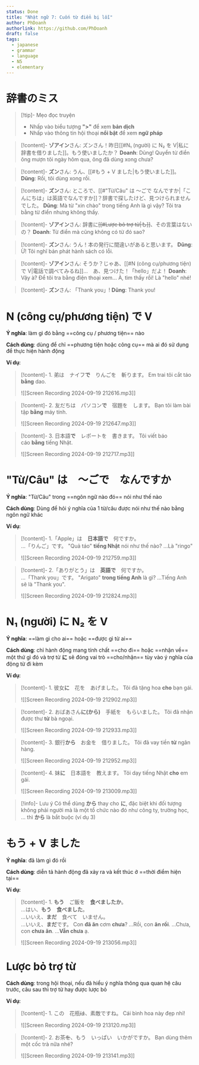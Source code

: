 ```yaml
---
status: Done
title: "Nhật ngữ 7: Cuốn từ điển bị lỗi"
author: PhDoanh
authorlink: https://github.com/PhDoanh
draft: false
tags:
  - japanese
  - grammar
  - language
  - N5
  - elementary
---
```

# 辞書のミス
> [!tip]- Mẹo đọc truyện
> - Nhấp vào biểu tượng **">"** để xem **bản dịch**
> - Nhấp vào thông tin hội thoại **nổi bật** để xem **ngữ pháp**

> [!content]- **ゾアイン**さん: ズンさん！昨日[[#N₁ (người) に N₂ を V|私に辞書を借りました]]。もう使いましたか？
> **Doanh**: Dũng! Quyển từ điển ông mượn tôi ngày hôm qua, ông đã dùng xong chưa?

> [!content]- **ズン**さん: うん、[[#もう + V ました|もう使いました]]。
> **Dũng**: Rồi, tôi dùng xong rồi.

> [!content]- **ズン**さん: ところで、[[#"Từ/Câu" は ～ごで なんですか|「こんにちは」は英語でなんですか]]？辞書で探したけど、見つけられませんでした。
> **Dũng**: Mà từ "xin chào" trong tiếng Anh là gì vậy? Tôi tra bằng từ điển nhưng không thấy.

> [!content]- **ゾアイン**さん: 辞書に~~[[#Lược bỏ trợ từ|も]]~~、その言葉はないの？
> **Doanh**: Từ điển mà cũng không có từ đó sao?

> [!content]- **ズン**さん: うん！本の発行に間違いがあると思います。
> **Dũng**: Ừ! Tôi nghĩ bản phát hành sách có lỗi.

> [!content]- **ゾアイン**さん: そうか？じゃあ、[[#N (công cụ/phương tiện) で V|電話で調べてみるね]]…　あ、見つけた！「hello」だよ！
> **Doanh**: Vậy à? Để tôi tra bằng điện thoại xem... À, tìm thấy rồi! Là "hello" nhé!

> [!content]- **ズン**さん: 「Thank you」! 
> **Dũng**: Thank you!

# N (công cụ/phương tiện) で V
**Ý nghĩa**: làm gì đó bằng ==công cụ / phương tiện== nào 

**Cách dùng**: dùng để chỉ ==phương tiện hoặc công cụ== mà ai đó sử dụng để thực hiện hành động

**Ví dụ**:
> [!content]- 1\. 弟は　ナイフ**で**　りんごを　斬ります。
> Em trai tôi cắt táo **bằng** dao.
> 
> ![[Screen Recording 2024-09-19 212616.mp3]]

> [!content]- 2\. 友だちは　パソコン**で**　宿題を　します。
> Bạn tôi làm bài tập **bằng** máy tính.
> 
> ![[Screen Recording 2024-09-19 212647.mp3]]

> [!content]- 3\. 日本語**で**　レポートを　書きます。
> Tôi viết báo cáo **bằng** tiếng Nhật.
> 
> ![[Screen Recording 2024-09-19 212717.mp3]]

# "Từ/Câu" は　～ごで　なんですか
**Ý nghĩa**: "Từ/Câu" trong ==ngôn ngữ nào đó== nói như thế nào

**Cách dùng**: Dùng để hỏi ý nghĩa của 1 từ/câu được nói như thế nào bằng ngôn ngữ khác

**Ví dụ**:
> [!content]- 1\.「Apple」は　**日本語で**　何ですか。<br>…「りんご」です。
> "Quả táo" **tiếng Nhật** nói như thế nào?
> ...Là "ringo"
> 
> ![[Screen Recording 2024-09-19 212759.mp3]]

> [!content]- 2\.「ありがとう」は　**英語で**　何ですか。<br>…「Thank you」です。
> "Arigato" **trong tiếng Anh** là gì?
> ...Tiếng Anh sẽ là "Thank you".
> 
> ![[Screen Recording 2024-09-19 212824.mp3]]

# N₁ (người) に N₂ を V
**Ý nghĩa**: ==làm gì cho ai== hoặc ==được gì từ ai==

**Cách dùng**: chỉ hành động mang tính chất ==cho đi== hoặc ==nhận về== một thứ gì đó và trợ từ **に** sẽ đóng vai trò ==cho/nhận== tùy vào ý nghĩa của động từ đi kèm

**Ví dụ**:
> [!content]- 1\. 彼女**に**　花を　あげました。
> Tôi đã tặng hoa **cho** bạn gái.
> 
> ![[Screen Recording 2024-09-19 212902.mp3]]

> [!content]- 2\. おばあさん**に(から)**　手紙を　もらいました。
> Tôi đã nhận được thư **từ** bà ngoại.
> 
> ![[Screen Recording 2024-09-19 212933.mp3]]

> [!content]- 3\. 銀行**から**　お金を　借りました。
> Tôi đã vay tiền **từ** ngân hàng.
> 
> ![[Screen Recording 2024-09-19 212952.mp3]]

> [!content]- 4\. 妹**に**　日本語を　教えます。
> Tôi dạy tiếng Nhật **cho** em gái.
> 
> ![[Screen Recording 2024-09-19 213009.mp3]]

> [!info]- Lưu ý
> Có thể dùng **から** thay cho **に**, đặc biệt khi đối tượng không phải người mà là một tổ chức nào đó như công ty, trường học, … thì **から** là bắt buộc (ví dụ 3)

# もう + V ました
**Ý nghĩa**: đã làm gì đó rồi

**Cách dùng**: diễn tả hành động đã xảy ra và kết thúc ở ==thời điểm hiện tại== 

**Ví dụ**:
> [!content]- 1\. **もう**　ご飯を　**食べましたか**。<br>…はい、**もう　食べました**。<br>…いいえ、**まだ**　食べて　いません。<br>…いいえ、**まだ**です。
> Con **đã ăn** cơm **chưa**?
> ...Rồi, con **ăn rồi**.
> ...Chưa, con **chưa ăn**.
> ...**Vẫn chưa** ạ.
> 
> ![[Screen Recording 2024-09-19 213056.mp3]]

# Lược bỏ trợ từ
**Cách dùng**: trong hội thoại, nếu đã hiểu ý nghĩa thông qua quan hệ câu trước, câu sau thì trợ từ hay được lược bỏ

**Ví dụ**:
> [!content]- 1\. この　花瓶~~は~~、素敵ですね。
> Cái bình hoa này đẹp nhỉ!
> 
> ![[Screen Recording 2024-09-19 213120.mp3]]

> [!content]- 2\. お茶~~を~~、もう　いっぱい　いかがですか。
> Bạn dùng thêm một cốc trà nữa nhé?
> 
> ![[Screen Recording 2024-09-19 213141.mp3]]



